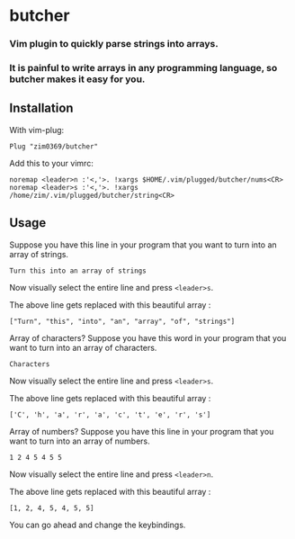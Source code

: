 # butcher

### Vim plugin to quickly parse strings into arrays.
### It is painful to write arrays in any programming language, so butcher makes it easy for you.


## Installation
With vim-plug:
```
Plug "zim0369/butcher"
```
Add this to your vimrc:
```
noremap <leader>n :'<,'>. !xargs $HOME/.vim/plugged/butcher/nums<CR>
noremap <leader>s :'<,'>. !xargs /home/zim/.vim/plugged/butcher/string<CR>
```


## Usage
Suppose you have this line in your program that you want to turn into an array of strings.
```
Turn this into an array of strings
```
Now visually select the entire line and press `<leader>s`.

The above line gets replaced with this beautiful array :
```
["Turn", "this", "into", "an", "array", "of", "strings"]
```

Array of characters?
Suppose you have this word in your program that you want to turn into an array of characters.
```
Characters
```
Now visually select the entire line and press `<leader>s`.

The above line gets replaced with this beautiful array :
```
['C', 'h', 'a', 'r', 'a', 'c', 't', 'e', 'r', 's']
```

Array of numbers?
Suppose you have this line in your program that you want to turn into an array of numbers.
```
1 2 4 5 4 5 5
```
Now visually select the entire line and press `<leader>n`.

The above line gets replaced with this beautiful array :
```
[1, 2, 4, 5, 4, 5, 5]
```

You can go ahead and change the keybindings.
